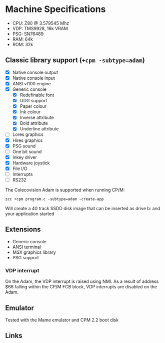 # Machine Specifications

* CPU: Z80 @ 3.579545 Mhz
* VDP: TMS9928, 16k VRAM
* PSG: SN76489
* RAM: 64k 
* ROM: 32k

## Classic library support (`+cpm -subtype=adam`)

* [x] Native console output
* [x] Native console input
* [x] ANSI vt100 engine
* [x] Generic console
    * [x] Redefinable font
    * [x] UDG support
    * [x] Paper colour
    * [x] Ink colour
    * [x] Inverse attribute
    * [x] Bold attribute
    * [x] Underline attribute
* [ ] Lores graphics
* [x] Hires graphics
* [x] PSG sound
* [ ] One bit sound
* [x] Inkey driver
* [x] Hardware joystick
* [x] File I/O
* [ ] Interrupts
* [ ] RS232

The Colecovision Adam is supported when running CP/M:

    zcc +cpm program.c -subtype=adam -create-app

Will create a 40 track SSDD disk image that can be inserted as drive b: and your application started

## Extensions

- Generic console
- ANSI terminal
- MSX graphics library
- PSG support

### VDP interrupt

On the Adam, the VDP interrupt is raised using NMI. As a result of address $66 falling within the CP/M FCB block, VDP interrupts are disabled on the Adam.

## Emulator

Tested with the Mame emulator and CPM 2.2 boot disk

## Links
